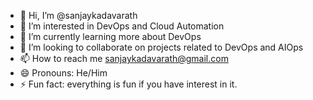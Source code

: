 - 👋 Hi, I’m @sanjaykadavarath
- 👀 I’m interested in DevOps and Cloud Automation 
- 🌱 I’m currently learning more about DevOps
- 💞️ I’m looking to collaborate on projects related to DevOps and AIOps
- 📫 How to reach me
  sanjaykadavarath@gmail.com
- 😄 Pronouns: He/Him
- ⚡ Fun fact: everything is fun if you have interest in it.

<!---
sanjaykadavarath/sanjaykadavarath is a ✨ special ✨ repository because its `README.md` (this file) appears on your GitHub profile.
You can click the Preview link to take a look at your changes.
--->
